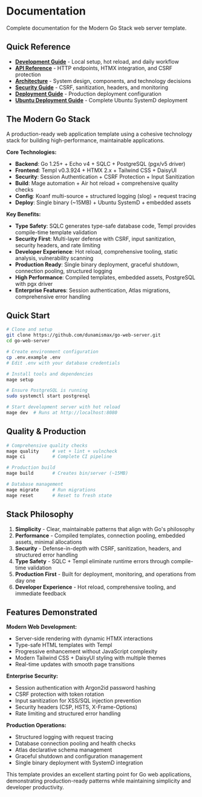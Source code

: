 # Documentation

Complete documentation for the Modern Go Stack web server template.

## Quick Reference

- **[Development Guide](./development.md)** - Local setup, hot reload, and daily workflow
- **[API Reference](./api.md)** - HTTP endpoints, HTMX integration, and CSRF protection
- **[Architecture](./architecture.md)** - System design, components, and technology decisions
- **[Security Guide](./security.md)** - CSRF, sanitization, headers, and monitoring
- **[Deployment Guide](./deployment.md)** - Production deployment configuration
- **[Ubuntu Deployment Guide](./ubuntu-deployment.md)** - Complete Ubuntu SystemD deployment

## The Modern Go Stack

A production-ready web application template using a cohesive technology stack for building high-performance, maintainable applications.

**Core Technologies:**

- **Backend**: Go 1.25+ + Echo v4 + SQLC + PostgreSQL (pgx/v5 driver)
- **Frontend**: Templ v0.3.924 + HTMX 2.x + Tailwind CSS + DaisyUI
- **Security**: Session Authentication + CSRF Protection + Input Sanitization
- **Build**: Mage automation + Air hot reload + comprehensive quality checks
- **Config**: Koanf multi-source + structured logging (slog) + request tracing
- **Deploy**: Single binary (~15MB) + Ubuntu SystemD + embedded assets

**Key Benefits:**

- **Type Safety**: SQLC generates type-safe database code, Templ provides compile-time template validation
- **Security First**: Multi-layer defense with CSRF, input sanitization, security headers, and rate limiting
- **Developer Experience**: Hot reload, comprehensive tooling, static analysis, vulnerability scanning
- **Production Ready**: Single binary deployment, graceful shutdown, connection pooling, structured logging
- **High Performance**: Compiled templates, embedded assets, PostgreSQL with pgx driver
- **Enterprise Features**: Session authentication, Atlas migrations, comprehensive error handling

## Quick Start

```bash
# Clone and setup
git clone https://github.com/dunamismax/go-web-server.git
cd go-web-server

# Create environment configuration
cp .env.example .env
# Edit .env with your database credentials

# Install tools and dependencies
mage setup

# Ensure PostgreSQL is running
sudo systemctl start postgresql

# Start development server with hot reload
mage dev  # Runs at http://localhost:8080
```

## Quality & Production

```bash
# Comprehensive quality checks
mage quality     # vet + lint + vulncheck
mage ci          # Complete CI pipeline

# Production build
mage build       # Creates bin/server (~15MB)

# Database management
mage migrate     # Run migrations
mage reset       # Reset to fresh state
```

## Stack Philosophy

1. **Simplicity** - Clear, maintainable patterns that align with Go's philosophy
2. **Performance** - Compiled templates, connection pooling, embedded assets, minimal allocations
3. **Security** - Defense-in-depth with CSRF, sanitization, headers, and structured error handling
4. **Type Safety** - SQLC + Templ eliminate runtime errors through compile-time validation
5. **Production First** - Built for deployment, monitoring, and operations from day one
6. **Developer Experience** - Hot reload, comprehensive tooling, and immediate feedback

## Features Demonstrated

**Modern Web Development:**

- Server-side rendering with dynamic HTMX interactions
- Type-safe HTML templates with Templ
- Progressive enhancement without JavaScript complexity
- Modern Tailwind CSS + DaisyUI styling with multiple themes
- Real-time updates with smooth page transitions

**Enterprise Security:**

- Session authentication with Argon2id password hashing
- CSRF protection with token rotation
- Input sanitization for XSS/SQL injection prevention
- Security headers (CSP, HSTS, X-Frame-Options)
- Rate limiting and structured error handling

**Production Operations:**

- Structured logging with request tracing
- Database connection pooling and health checks
- Atlas declarative schema management
- Graceful shutdown and configuration management
- Single binary deployment with SystemD integration

This template provides an excellent starting point for Go web applications, demonstrating production-ready patterns while maintaining simplicity and developer productivity.
